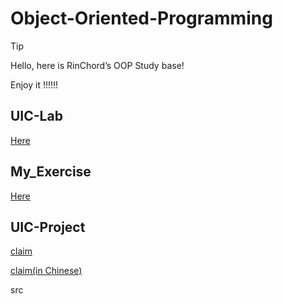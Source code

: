 # Object-Oriented-Programming

> [!TIP]
>
> Hello, here is RinChord’s OOP Study base!
>
> Enjoy it !!!!!!

## UIC-Lab

[Here](Excercise\UIC_Lab)

## My_Exercise

[Here](Excercise\Own_Lab)

## UIC-Project

[claim](Project\OOPProject.pdf)

[claim(in Chinese)](Project\OOPProject_Zh-CN.pdf)

src
